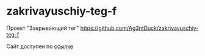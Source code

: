 # zakrivayuschiy-teg-f
Проект "Закрывающий тег"
https://github.com/Ag3ntDuck/zakrivayuschiy-teg-f

Сайт доступен по [ссылке](https://ag3ntduck.github.io/zakrivayuschiy-teg-f/)